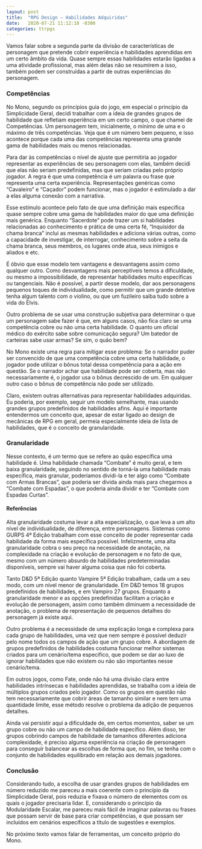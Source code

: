 ```yaml
---
layout: post
title:  "RPG Design — Habilidades Adquiridas"
date:   2020-07-21 11:12:18 -0300
categories: ttrpgs
---
```


Vamos falar sobre a segunda parte da divisão de características de personagem que pretende cobrir experiência e habilidades aprendidas em um certo âmbito da vida. Quase sempre essas habilidades estarão ligadas a uma atividade profissional, mas além delas não se resumirem a isso, também podem ser construídas a partir de outras experiências do personagem.

<!--more-->

### Competências

No Mono, segundo os princípios guia do jogo, em especial o princípio da Simplicidade Geral, decidi trabalhar com a ideia de grandes grupos de habilidade que refletiam experiência em um certo campo, o que chamei de Competências. Um personagem tem, inicialmente, o mínimo de uma e o máximo de três competências. Veja que é um número bem pequeno, e isso acontece porque cada uma das competências representa uma grande gama de habilidades mais ou menos relacionadas.

Para dar às competências o nível de ajuste que permitiria ao jogador representar as experiências de seu personagem com elas, também decidi que elas não seriam predefinidas, mas que seriam criadas pelo próprio jogador. A regra é que uma competência é um palavra ou frase que representa uma certa experiência. Representações genéricas como “Cavaleiro” e “Caçador” podem funcionar, mas o jogador é estimulado a dar a elas alguma conexão com a narrativa.

Esse estímulo acontece pelo fato de que uma definição mais específica quase sempre cobre uma gama de habilidades maior do que uma definição mais genérica. Enquanto “Sacerdote” pode trazer um si habilidades relacionadas ao conhecimento e prática de uma certa fé, “Inquisidor da chama branca” inclui as mesmas habilidades e adiciona várias outras, como a capacidade de investigar, de interrogar, conhecimento sobre a seita da chama branca, seus membros, os lugares onde atua, seus inimigos e aliados e etc.

É óbvio que esse modelo tem vantagens e desvantagens assim como qualquer outro. Como desvantagens mais perceptíveis temos a dificuldade, ou mesmo a impossibilidade, de representar habilidades muito específicas ou tangenciais. Não é possível, a partir desse modelo, dar aos personagens pequenos toques de individualidade, como permitir que um grande detetive tenha algum talento com o violino, ou que um fuzileiro saiba tudo sobre a vida do Elvis.

Outro problema de se usar uma construção subjetiva para determinar o que um personagem sabe fazer é que, em alguns casos, não fica claro se uma competência cobre ou não uma certa habilidade. O quanto um oficial médico do exército sabe sobre comunicação segura? Um batedor de carteiras sabe usar armas? Se sim, o quão bem?

No Mono existe uma regra para mitigar esse problema: Se o narrador puder ser convencido de que uma competência cobre uma certa habilidade, o jogador pode utilizar o bônus total dessa competência para a ação em questão. Se o narrador achar que habilidade pode ser coberta, mas não necessariamente é, o jogador usa o bônus decrescido de um. Em qualquer outro caso o bônus de competência não pode ser utilizado.

Claro, existem outras alternativas para representar habilidades adquiridas. Eu poderia, por exemplo, seguir um modelo semelhante, mas usando grandes grupos predefinidos de habilidades afins. Aqui é importante entendermos um conceito que, apesar de estar ligado ao design de mecânicas de RPG em geral, permeia especialmente ideia de lista de habilidades, que é o conceito de granularidade.

### Granularidade

Nesse contexto, é um termo que se refere ao quão específica uma habilidade é. Uma habilidade chamada “Combate” é muito geral, e tem baixa granularidade, seguindo no sentido de torná-la uma habilidade mais específica, mais granular, poderíamos dividi-la e ter algo como “Combate com Armas Brancas”, que poderia ser divida ainda mais para chegarmos a “Combate com Espadas”, o que poderia ainda dividir e ter “Combate com Espadas Curtas”.

#### Referências

Alta granularidade costuma levar a alta especialização, o que leva a um alto nível de individualidade, de diferença, entre personagens. Sistemas como GURPS 4ª Edição trabalham com esse conceito de poder representar cada habilidade da forma mais específica possível. Infelizmente, uma alta granularidade cobra o seu preço na necessidade de anotação, na complexidade na criação e evolução de personagem e no fato de que, mesmo com um número absurdo de habilidades predeterminadas disponíveis, sempre vai haver alguma coisa que não foi coberta.

Tanto D&D 5ª Edição quanto Vampire 5ª Edição trabalham, cada um a seu modo, com um nível menor de granularidade. Em D&D temos 18 grupos predefinidos de habilidades, e em Vampiro 27 grupos. Enquanto a granularidade menor e as opções predefinidas facilitam a criação e evolução de personagem, assim como também diminuem a necessidade de anotação, o problema de representação de pequenos detalhes do personagem já existe aqui.

Outro problema é a necessidade de uma explicação longa e complexa para cada grupo de habilidades, uma vez que nem sempre é possível deduzir pelo nome todos os campos de ação que um grupo cobre. A abordagem de grupos predefinidos de habilidades costuma funcionar melhor sistemas criados para um cenário/tema específico, que podem se dar ao luxo de ignorar habilidades que não existem ou não são importantes nesse cenário/tema.

Em outros jogos, como Fate, onde não há uma divisão clara entre habilidades intrínsecas e habilidades aprendidas, se trabalha com a ideia de múltiplos grupos criados pelo jogador. Como os grupos em questão não tem necessariamente que cobrir áreas de tamanho similar e nem tem uma quantidade limite, esse método resolve o problema da adição de pequenos detalhes.

Ainda vai persistir aqui a dificuldade de, em certos momentos, saber se um grupo cobre ou não um campo de habilidade específico. Além disso, ter grupos cobrindo campos de habilidade de tamanhos diferentes adiciona complexidade, é preciso alguma experiência na criação de personagem para conseguir balancear as escolhas de forma que, no fim, se tenha com o conjunto de habilidades equilibrado em relação aos demais jogadores.

### Conclusão

Considerando tudo, a escolha de usar grandes grupos de habilidades em número reduzido me pareceu a mais coerente com o princípio da Simplicidade Geral, pois reduzia e fixava o número de elementos com os quais o jogador precisaria lidar. E, considerando o princípio da Modularidade Escalar, me pareceu mais fácil de imaginar palavras ou frases que possam servir de base para criar competências, e que possam ser incluídos em cenários específicos a título de sugestões e exemplos.

No próximo texto vamos falar de ferramentas, um conceito próprio do Mono.
